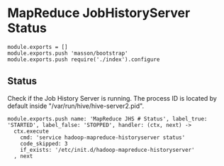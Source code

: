
# MapReduce JobHistoryServer Status

    module.exports = []
    module.exports.push 'masson/bootstrap'
    module.exports.push require('./index').configure

## Status

Check if the Job History Server is running. The process ID is located by default
inside "/var/run/hive/hive-server2.pid".

    module.exports.push name: 'MapReduce JHS # Status', label_true: 'STARTED', label_false: 'STOPPED', handler: (ctx, next) ->
      ctx.execute
        cmd: 'service hadoop-mapreduce-historyserver status'
        code_skipped: 3
        if_exists: '/etc/init.d/hadoop-mapreduce-historyserver'
      , next
